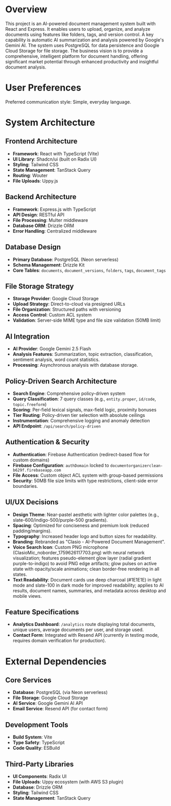 # Overview

This project is an AI-powered document management system built with React and Express. It enables users to upload, organize, and analyze documents using features like folders, tags, and version control. A key capability is automatic AI summarization and analysis powered by Google's Gemini AI. The system uses PostgreSQL for data persistence and Google Cloud Storage for file storage. The business vision is to provide a comprehensive, intelligent platform for document handling, offering significant market potential through enhanced productivity and insightful document analysis.

# User Preferences

Preferred communication style: Simple, everyday language.

# System Architecture

## Frontend Architecture
- **Framework**: React with TypeScript (Vite)
- **UI Library**: Shadcn/ui (built on Radix UI)
- **Styling**: Tailwind CSS
- **State Management**: TanStack Query
- **Routing**: Wouter
- **File Uploads**: Uppy.js

## Backend Architecture
- **Framework**: Express.js with TypeScript
- **API Design**: RESTful API
- **File Processing**: Multer middleware
- **Database ORM**: Drizzle ORM
- **Error Handling**: Centralized middleware

## Database Design
- **Primary Database**: PostgreSQL (Neon serverless)
- **Schema Management**: Drizzle Kit
- **Core Tables**: `documents`, `document_versions`, `folders`, `tags`, `document_tags`

## File Storage Strategy
- **Storage Provider**: Google Cloud Storage
- **Upload Strategy**: Direct-to-cloud via presigned URLs
- **File Organization**: Structured paths with versioning
- **Access Control**: Custom ACL system
- **Validation**: Server-side MIME type and file size validation (50MB limit)

## AI Integration
- **AI Provider**: Google Gemini 2.5 Flash
- **Analysis Features**: Summarization, topic extraction, classification, sentiment analysis, word count statistics.
- **Processing**: Asynchronous analysis with database storage.

## Policy-Driven Search Architecture
- **Search Engine**: Comprehensive policy-driven system
- **Query Classification**: 7 query classes (e.g., `entity.proper`, `id/code`, `topic.freeform`)
- **Scoring**: Per-field lexical signals, max-field logic, proximity bonuses
- **Tier Routing**: Policy-driven tier selection with absolute ceilings
- **Instrumentation**: Comprehensive logging and anomaly detection
- **API Endpoint**: `/api/search/policy-driven`

## Authentication & Security
- **Authentication**: Firebase Authentication (redirect-based flow for custom domains)
- **Firebase Configuration**: `authDomain` locked to `documentorganizerclean-b629f.firebaseapp.com`
- **File Access**: Custom object ACL system with group-based permissions
- **Security**: 50MB file size limits with type restrictions, client-side error boundaries.

## UI/UX Decisions
- **Design Theme**: Near-pastel aesthetic with lighter color palettes (e.g., slate-600/indigo-500/purple-500 gradients).
- **Spacing**: Optimized for conciseness and premium look (reduced padding/margins).
- **Typography**: Increased header logo and button sizes for readability.
- **Branding**: Rebranded as "Clasio - AI-Powered Document Management".
- **Voice Search Icon**: Custom PNG microphone (ClasioMic_noborder_1759626117703.png) with neural network visualization; features pseudo-element glow layer (radial gradient purple-to-indigo) to avoid PNG edge artifacts; glow pulses on active state with opacity/scale animations; clean border-free rendering in all states.
- **Text Readability**: Document cards use deep charcoal (#1E1E1E) in light mode and slate-100 in dark mode for improved readability; applies to AI results, document names, summaries, and metadata across desktop and mobile views.

## Feature Specifications
- **Analytics Dashboard**: `/analytics` route displaying total documents, unique users, average documents per user, and storage used.
- **Contact Form**: Integrated with Resend API (currently in testing mode, requires domain verification for production).

# External Dependencies

## Core Services
- **Database**: PostgreSQL (via Neon serverless)
- **File Storage**: Google Cloud Storage
- **AI Service**: Google Gemini AI API
- **Email Service**: Resend API (for contact form)

## Development Tools
- **Build System**: Vite
- **Type Safety**: TypeScript
- **Code Quality**: ESBuild

## Third-Party Libraries
- **UI Components**: Radix UI
- **File Uploads**: Uppy ecosystem (with AWS S3 plugin)
- **Database**: Drizzle ORM
- **Styling**: Tailwind CSS
- **State Management**: TanStack Query